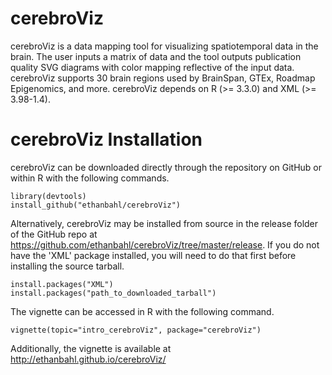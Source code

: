 # cerebroViz
cerebroViz is a data mapping tool for visualizing spatiotemporal
    data in the brain. The user inputs a matrix of data and the tool outputs
    publication quality SVG diagrams with color mapping reflective of the input
    data. cerebroViz supports 30 brain regions used by BrainSpan, GTEx, Roadmap
    Epigenomics, and more. cerebroViz depends on R (>= 3.3.0) and XML (>= 3.98-1.4).

# cerebroViz Installation
cerebroViz can be downloaded directly through the repository on GitHub or within R with the following commands.
```
library(devtools)
install_github("ethanbahl/cerebroViz")
```
Alternatively, cerebroViz may be installed from source in the release folder of the GitHub repo at https://github.com/ethanbahl/cerebroViz/tree/master/release. If you do not have the 'XML' package installed, you will need to do that first before installing the source tarball.
```
install.packages("XML")
install.packages("path_to_downloaded_tarball")
```
The vignette can be accessed in R with the following command.
```
vignette(topic="intro_cerebroViz", package="cerebroViz")
```
Additionally, the vignette is available at http://ethanbahl.github.io/cerebroViz/

